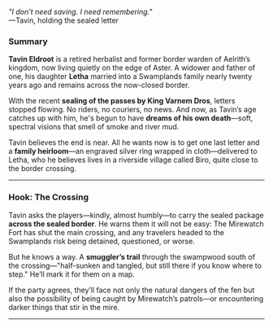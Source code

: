_"I don’t need saving. I need remembering."_  
—Tavin, holding the sealed letter

### Summary

**Tavin Eldroot** is a retired herbalist and former border warden of Aelrith’s kingdom, now living quietly on the edge of Aster. A widower and father of one, his daughter **Letha** married into a Swamplands family nearly twenty years ago and remains across the now-closed border.

With the recent **sealing of the passes by King Varnem Dros**, letters stopped flowing. No riders, no couriers, no news. And now, as Tavin’s age catches up with him, he's begun to have **dreams of his own death**—soft, spectral visions that smell of smoke and river mud.

Tavin believes the end is near. All he wants now is to get one last letter and a **family heirloom**—an engraved silver ring wrapped in cloth—delivered to Letha, who he believes lives in a riverside village called Biro, quite close to the border crossing.

---

### Hook: **The Crossing**

Tavin asks the players—kindly, almost humbly—to carry the sealed package **across the sealed border**. He warns them it will not be easy: The Mirewatch Fort has shut the main crossing, and any travelers headed to the Swamplands risk being detained, questioned, or worse.

But he knows a way. A **smuggler’s trail** through the swampwood south of the crossing—"half-sunken and tangled, but still there if you know where to step." He’ll mark it for them on a map.

If the party agrees, they’ll face not only the natural dangers of the fen but also the possibility of being caught by Mirewatch’s patrols—or encountering darker things that stir in the mire.

---

